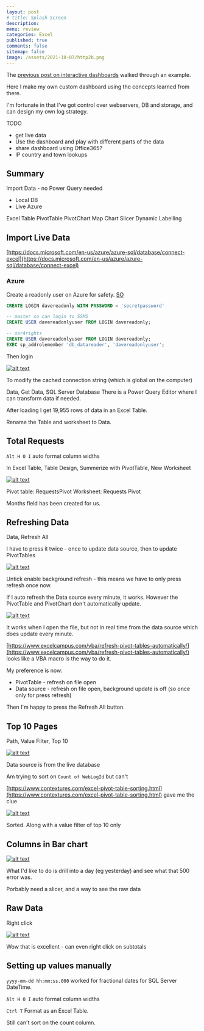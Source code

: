 ```yaml
---
layout: post
# title: Splash Screen
description: 
menu: review
categories: Excel
published: true 
comments: false     
sitemap: false
image: /assets/2021-10-07/http2b.png
---
```


<!-- [![alt text](/assets/2021-10-22/email-cover.jpg "email"){:width="800px"}](/assets/2021-10-22/email-cover.jpg) -->
<!-- [![alt text](/assets/2021-10-22/email-cover.jpg "Thanks to Solen Feyissa on unsplash - https://unsplash.com/@solenfeyissa")](https://unsplash.com/@solenfeyissa) -->

The [previous post on interactive dashboards]() walked through an example.

Here I make my own custom dashboard using the concepts learned from there.

I'm fortunate in that I've got control over webservers, DB and storage, and can design my own log strategy.

TODO
 - get live data
 - Use the dashboard and play with different parts of the data
 - share dashboard using Office365?
 - IP country and town lookups

## Summary

Import Data - no Power Query needed
 - Local DB
 - Live Azure

Excel Table
PivotTable
PivotChart
Map Chart
Slicer
Dynamic Labelling

## Import Live Data

[https://docs.microsoft.com/en-us/azure/azure-sql/database/connect-excel](https://docs.microsoft.com/en-us/azure/azure-sql/database/connect-excel)


### Azure

Create a readonly user on Azure for safety. [SO](https://stackoverflow.com/questions/2777422/in-sql-azure-how-can-i-create-a-read-only-user)

```sql
CREATE LOGIN davereadonly WITH PASSWORD = 'secretpassword' 

-- master so can login to SSMS
CREATE USER davereadonlyuser FROM LOGIN davereadonly;

-- osr4rights
CREATE USER davereadonlyuser FROM LOGIN davereadonly;
EXEC sp_addrolemember 'db_datareader', 'davereadonlyuser';
```

Then login

[![alt text](/assets/2021-11-11/get.jpg "conn")](/assets/2021-11-10/get.jpg)

To modify the cached connection string (which is global on the computer)

Data, Get Data, SQL Server Database
There is a Power Query Editor where I can transform data if needed.

After loading I get 19,955 rows of data in an Excel Table.

Rename the Table and worksheet to Data.

## Total Requests

`Alt H O I` auto format column widths

In Excel Table, Table Design, Summerize with PivotTable, New Worksheet


[![alt text](/assets/2021-11-11/requests.jpg "requests")](/assets/2021-11-10/requests.jpg)

Pivot table: RequestsPivot
Worksheet: Requests Pivot

Months field has been created for us.


## Refreshing Data

Data, Refresh All

I have to press it twice - once to update data source, then to update PivotTables

[![alt text](/assets/2021-11-11/refresh.jpg "refresh")](/assets/2021-11-10/refresh.jpg)

Untick enable background refresh - this means we have to only press refresh once now.

If I auto refresh the Data source every minute, it works. However the PivotTable and PivotChart don't automatically update.


[![alt text](/assets/2021-11-11/refresh2.jpg "refresh")](/assets/2021-11-10/refresh2.jpg)

It works when I open the file, but not in real time from the data source which does update every minute.

[https://www.excelcampus.com/vba/refresh-pivot-tables-automatically/](https://www.excelcampus.com/vba/refresh-pivot-tables-automatically/) looks like a VBA macro is the way to do it.


My preference is now:
- PivotTable - refresh on file open
- Data source - refresh on file open, background update is off (so once only for press refresh)

Then I'm happy to press the Refresh All button.


## Top 10 Pages

Path, Value Filter, Top 10

[![alt text](/assets/2021-11-11/nosort.jpg "nosort")](/assets/2021-11-10/nosort.jpg)

Data source is from the live database

Am trying to sort on `Count of WebLogId` but can't


[https://www.contextures.com/excel-pivot-table-sorting.html](https://www.contextures.com/excel-pivot-table-sorting.html) gave me the clue


[![alt text](/assets/2021-11-11/nosort.jpg "nosort")](/assets/2021-11-10/nosort.jpg)

Sorted. Along with a value filter of top 10 only

## Columns in Bar chart

[![alt text](/assets/2021-11-11/bar.jpg "bar")](/assets/2021-11-10/bar.jpg)

What I'd like to do is drill into a day (eg yesterday) and see what that 500 error was.

Porbably need a slicer, and a way to see the raw data

## Raw Data

Right click

[![alt text](/assets/2021-11-11/details.jpg "details")](/assets/2021-11-10/details.jpg)

Wow that is excellent - can even right click on subtotals

## Setting up values manually 

`yyyy-mm-dd hh:mm:ss.000` worked for fractional dates for SQL Server DateTime.

`Alt H O I` auto format column widths

`Ctrl T` Format as an Excel Table. 

Still can't sort on the count column.
